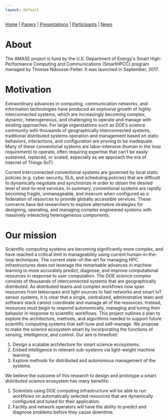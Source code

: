 ```yaml
---
layout: default
---
```

[Home](index.html) | [Papers](papers.html) | [Presentations](presentations.html) | [Participants](participants.html) | [News](news.html)

# About

The AMASE project is fund by the U.S. Department of Energy's Smart High-Performance Computing and Communications (SmartHPCC) program managed by Thomas Ndousse-Fetter. It was launched in September, 2017. 

# Motivation 
Extraordinary advances in computing, communication networks, and information technologies have produced an explosive growth of highly interconnected systems, which are increasingly becoming complex, dynamic, heterogeneous, and challenging to operate and manage with existing approaches. For large organizations such as DOE’s science community with thousands of geographically interconnected systems, traditional distributed systems operation and management based on static behaviors, interactions, and configuration are proving to be inadequate. Many of these conventional systems are labor-intensive (human in the loop requirement) to operate, often requiring expertise that can’t be easily sustained, replaced, or scaled, especially as we approach the era of Internet of Things (IoT). 

Current interconnected conventional systems are governed by local static policies (e.g. cyber security, SLA, and scheduling policies) that are difficult to dynamically negotiate and synchronize in order to obtain the desired level of end-to-end services. In summary, conventional systems are rapidly becoming fragile, unmanageable, and insecure when configured as a federation of resources to provide globally accessible services. These concerns have led researchers to explore alternative strategies for designing, operating, and managing complex engineered systems with massively interacting heterogeneous components.

# Our mission
Scientific computing systems are becoming significantly more complex, and have reached a critical limit in manageability using current human-in-the-loop techniques. The current state-of-the-art for managing HPC infrastructures does not leverage the remarkable advances in machine learning to more accurately predict, diagnose, and improve computational resources in response to user computation. The DOE science complex consists of thousands of interconnected systems that are geographically distributed. As distributed teams and complex workflows now span resources from telescopes and light sources to fast networks and smart IoT sensor systems, it is clear that a single, centralized, administrative team and software stack cannot coordinate and manage all of the resources. Instead, resources must begin to respond autonomically, managing and tuning their behavior in response to scientific workflows. This project outlines a plan to explore the architecture, methods, and algorithms needed to support future scientific computing systems that self-tune and self-manage. We propose to make the science ecosystem smart by incorporating the functions of sensing, intelligence, and control. Our aim is threefold:

1. Design a scalable architecture for smart science ecosystems.
2. Embed intelligence in relevant sub-systems via light-weight machine learning. 
3. Explore methods for distributed and autonomous management of the systems.

We believe the outcome of this research to design and prototype a smart distributed science ecosystem has many benefits:

1. Scientists using DOE computing infrastructure will be able to run workflows on automatically selected resources that are dynamically configured and tuned for their application.
2. Facility and network operators will have the ability to predict and diagnose problems before they cause downtime.
